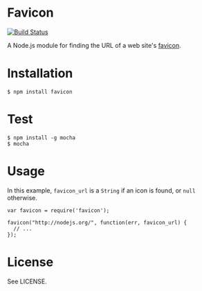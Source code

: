# Favicon

[![Build Status](https://secure.travis-ci.org/sentientwaffle/node-favicon.png?branch=master)](http://travis-ci.org/sentientwaffle/node-favicon)

A Node.js module for finding the URL of a web site's
[favicon](http://en.wikipedia.org/wiki/Favicon).

# Installation

    $ npm install favicon

# Test

	$ npm install -g mocha
	$ mocha

# Usage

In this example, `favicon_url` is a `String` if an icon is found, or
`null` otherwise.

    var favicon = require('favicon');
    
    favicon("http://nodejs.org/", function(err, favicon_url) {
      // ...
    });

# License

See LICENSE.

